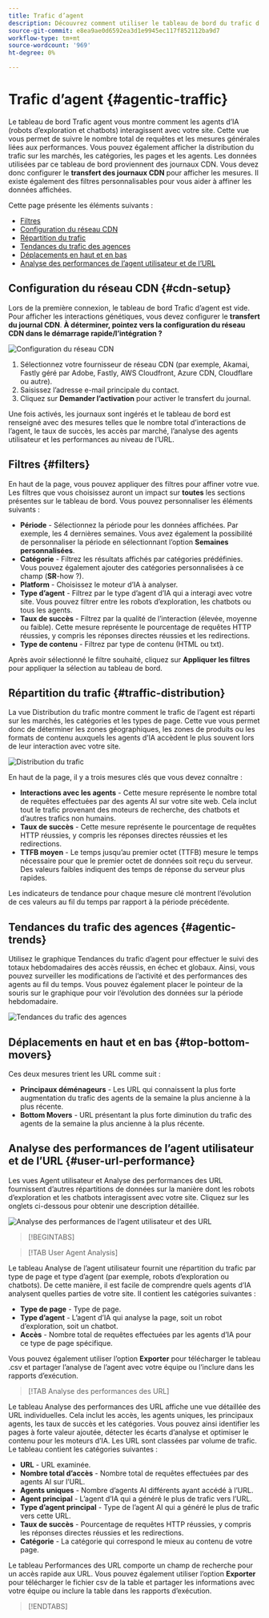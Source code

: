 ```yaml
---
title: Trafic d’agent
description: Découvrez comment utiliser le tableau de bord du trafic d’agents afin de voir comment les agents d’IA interagissent avec votre site.
source-git-commit: e8ea9ae0d6592ea3d1e9945ec117f852112ba9d7
workflow-type: tm+mt
source-wordcount: '969'
ht-degree: 0%

---
```



# Trafic d’agent {#agentic-traffic}

Le tableau de bord Trafic agent vous montre comment les agents d’IA (robots d’exploration et chatbots) interagissent avec votre site. Cette vue vous permet de suivre le nombre total de requêtes et les mesures générales liées aux performances. Vous pouvez également afficher la distribution du trafic sur les marchés, les catégories, les pages et les agents. Les données utilisées par ce tableau de bord proviennent des journaux CDN. Vous devez donc configurer le **transfert des journaux CDN** pour afficher les mesures. Il existe également des filtres personnalisables pour vous aider à affiner les données affichées.

Cette page présente les éléments suivants :

* [Filtres](#filters)
* [Configuration du réseau CDN](#cdn-setup)
* [Répartition du trafic](#traffic-distribution)
* [Tendances du trafic des agences](#agentic-trends)
* [Déplacements en haut et en bas](#top-bottom-movers)
* [Analyse des performances de l’agent utilisateur et de l’URL](#user-url-performance)

## Configuration du réseau CDN {#cdn-setup}

Lors de la première connexion, le tableau de bord Trafic d’agent est vide. Pour afficher les interactions génétiques, vous devez configurer le **transfert du journal CDN**. **À déterminer, pointez vers la configuration du réseau CDN dans le démarrage rapide/l’intégration ?**

![Configuration du réseau CDN](/help/dashboards/assets/ag-log-forward.png)

1. Sélectionnez votre fournisseur de réseau CDN (par exemple, Akamai, Fastly géré par Adobe, Fastly, AWS Cloudfront, Azure CDN, Cloudflare ou autre).
2. Saisissez l’adresse e-mail principale du contact.
3. Cliquez sur **Demander l’activation** pour activer le transfert du journal.

Une fois activés, les journaux sont ingérés et le tableau de bord est renseigné avec des mesures telles que le nombre total d’interactions de l’agent, le taux de succès, les accès par marché, l’analyse des agents utilisateur et les performances au niveau de l’URL.

## Filtres {#filters}

En haut de la page, vous pouvez appliquer des filtres pour affiner votre vue. Les filtres que vous choisissez auront un impact sur **toutes** les sections présentes sur le tableau de bord. Vous pouvez personnaliser les éléments suivants :

* **Période** - Sélectionnez la période pour les données affichées. Par exemple, les 4 dernières semaines. Vous avez également la possibilité de personnaliser la période en sélectionnant l’option **Semaines personnalisées**.
* **Catégorie** - Filtrez les résultats affichés par catégories prédéfinies. Vous pouvez également ajouter des catégories personnalisées à ce champ (**SR**-how ?).
* **Platform** - Choisissez le moteur d’IA à analyser.
* **Type d’agent** - Filtrez par le type d’agent d’IA qui a interagi avec votre site. Vous pouvez filtrer entre les robots d’exploration, les chatbots ou tous les agents.
* **Taux de succès** - Filtrez par la qualité de l’interaction (élevée, moyenne ou faible). Cette mesure représente le pourcentage de requêtes HTTP réussies, y compris les réponses directes réussies et les redirections.
* **Type de contenu** - Filtrez par type de contenu (HTML ou txt).

Après avoir sélectionné le filtre souhaité, cliquez sur **Appliquer les filtres** pour appliquer la sélection au tableau de bord.

## Répartition du trafic {#traffic-distribution}

La vue Distribution du trafic montre comment le trafic de l’agent est réparti sur les marchés, les catégories et les types de page. Cette vue vous permet donc de déterminer les zones géographiques, les zones de produits ou les formats de contenu auxquels les agents d’IA accèdent le plus souvent lors de leur interaction avec votre site.

![Distribution du trafic](/help/dashboards/assets/ag-main.png)

En haut de la page, il y a trois mesures clés que vous devez connaître :

* **Interactions avec les agents** - Cette mesure représente le nombre total de requêtes effectuées par des agents AI sur votre site web. Cela inclut tout le trafic provenant des moteurs de recherche, des chatbots et d’autres trafics non humains.
* **Taux de succès** - Cette mesure représente le pourcentage de requêtes HTTP réussies, y compris les réponses directes réussies et les redirections.
* **TTFB moyen** - Le temps jusqu’au premier octet (TTFB) mesure le temps nécessaire pour que le premier octet de données soit reçu du serveur. Des valeurs faibles indiquent des temps de réponse du serveur plus rapides.

Les indicateurs de tendance pour chaque mesure clé montrent l’évolution de ces valeurs au fil du temps par rapport à la période précédente.

## Tendances du trafic des agences {#agentic-trends}

Utilisez le graphique Tendances du trafic d’agent pour effectuer le suivi des totaux hebdomadaires des accès réussis, en échec et globaux. Ainsi, vous pouvez surveiller les modifications de l’activité et des performances des agents au fil du temps. Vous pouvez également placer le pointeur de la souris sur le graphique pour voir l’évolution des données sur la période hebdomadaire.

![Tendances du trafic des agences](/help/dashboards/assets/ag-trends.png)

## Déplacements en haut et en bas {#top-bottom-movers}

Ces deux mesures trient les URL comme suit :

* **Principaux déménageurs** - Les URL qui connaissent la plus forte augmentation du trafic des agents de la semaine la plus ancienne à la plus récente.
* **Bottom Movers** - URL présentant la plus forte diminution du trafic des agents de la semaine la plus ancienne à la plus récente.

## Analyse des performances de l’agent utilisateur et de l’URL {#user-url-performance}

Les vues Agent utilisateur et Analyse des performances des URL fournissent d’autres répartitions de données sur la manière dont les robots d’exploration et les chatbots interagissent avec votre site. Cliquez sur les onglets ci-dessous pour obtenir une description détaillée.

![Analyse des performances de l’agent utilisateur et des URL](/help/dashboards/assets/user-agent.png)

>[!BEGINTABS]

>[!TAB User Agent Analysis]

Le tableau Analyse de l’agent utilisateur fournit une répartition du trafic par type de page et type d’agent (par exemple, robots d’exploration ou chatbots). De cette manière, il est facile de comprendre quels agents d’IA analysent quelles parties de votre site. Il contient les catégories suivantes :

* **Type de page** - Type de page.
* **Type d’agent** - L’agent d’IA qui analyse la page, soit un robot d’exploration, soit un chatbot.
* **Accès** - Nombre total de requêtes effectuées par les agents d’IA pour ce type de page spécifique.

Vous pouvez également utiliser l’option **Exporter** pour télécharger le tableau .csv et partager l’analyse de l’agent avec votre équipe ou l’inclure dans les rapports d’exécution.

>[!TAB Analyse des performances des URL]

Le tableau Analyse des performances des URL affiche une vue détaillée des URL individuelles. Cela inclut les accès, les agents uniques, les principaux agents, les taux de succès et les catégories. Vous pouvez ainsi identifier les pages à forte valeur ajoutée, détecter les écarts d’analyse et optimiser le contenu pour les moteurs d’IA. Les URL sont classées par volume de trafic. Le tableau contient les catégories suivantes :

* **URL** - URL examinée.
* **Nombre total d’accès** - Nombre total de requêtes effectuées par des agents AI sur l’URL.
* **Agents uniques** - Nombre d’agents AI différents ayant accédé à l’URL.
* **Agent principal** - L’agent d’IA qui a généré le plus de trafic vers l’URL.
* **Type d’agent principal** - Type de l’agent AI qui a généré le plus de trafic vers cette URL.
* **Taux de succès** - Pourcentage de requêtes HTTP réussies, y compris les réponses directes réussies et les redirections.
* **Catégorie** - La catégorie qui correspond le mieux au contenu de votre page.

Le tableau Performances des URL comporte un champ de recherche pour un accès rapide aux URL. Vous pouvez également utiliser l’option **Exporter** pour télécharger le fichier csv de la table et partager les informations avec votre équipe ou inclure la table dans les rapports d’exécution.

>[!ENDTABS]
